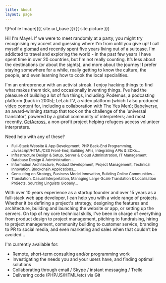 ```yaml
---
title: About
layout: page
---
```

![Profile Image]({{ site.url_base }}/{{ site.picture }})

Hi! I'm Mayel. If we were to meet randomly at a party, you might try recognising my accent and guessing where I'm from until you give up! I call myself a <a href="http://glomads.org" target="_blank">glomad</a> and recently spent five years living out of a suitcase. I'm addicted to travel and exploring the world - in the past few years I have spent time in over 20 countries, but I'm not really counting. It’s less about the destinations (or about the sights), and more about the journey! I prefer staying somewhere for a while, really getting to know the culture, the people, and even learning how to cook the local specialities. 

I'm an entrepreneur with an activist streak. I enjoy hacking things to find what makes them tick, and occasionally inventing things. I’ve had the pleasure of building a lot of fun things, including:  Podemus, a podcasting platform (back in 2005); LeLab.TV, a video platform (which I also produced <a href="https://www.youtube.com/playlist?list=PLW7-xYtAY3tWEeEFyRG865-RB6V9uwLs1" target="_blank">video content</a> for, including a collaboration with The Yes Men); <a href="http://blog.deborniol.com/cat/babelverse/" target="_blank">Babelverse</a>, an award-winning startup that took on the challenge of the ‘universal translator’, powered by a global community of interpreters; and most recently, <a href="http://getacross.org/" target="_blank">GetAcross</a>, a non-profit project helping refugees access volunteer interpreters. 

Need help with any of these?
<ul style="font-size: 85%;">
<li> Full-Stack Website & App Development, PHP Back-End Programming, Javascript/HTML/CSS Front-End, Building APIs, Integrating APIs & SDKs...</li>
<li> Infrastructure Design & Setup, Server & Cloud Administration, IT Management, Database Design & Administration...</li>
<li> Information Architecture, Product Development, Project Management, Technical Innovation, Blockchain Applications...</li>
<li> Consulting on Strategy, Business Model Innovation, Building Online Communities...</li>
<li> Translation, Casual Interpretation, Managing Large-Scale Translation & Localisation Projects, Sourcing Linguists Globally...</li>
</ul>

With over 10 years experience as a startup founder and over 15 years as a full-stack web app developer, I can help you with a wide range of projects. Whether it be defining a project's strategy, designing the features and architecture, building and launching the website or app, or setting up the servers. On top of my core technical skills, I've been in charge of everything from product design to project management, pitching to fundraising, hiring to project management, community building to customer service, branding to PR to social media, and even marketing and sales when that couldn’t be avoided… 

I'm currently available for:
<ul>
<li> Remote, short-term consulting and/or programming work</li>
<li> Investigating the needs you and your users have, and finding optimal solutions</li>
<li> Collaborating through email / Skype / instant messaging / Trello</li>
<li> Delivering code (PHP/JS/HTML/etc) via Git</li>
</ul>
